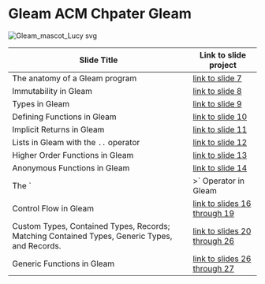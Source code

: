 
# Gleam ACM Chpater Gleam

![Gleam_mascot_Lucy svg](https://github.com/user-attachments/assets/8bc3550d-c4bf-48b0-bc0c-0fc3a883c7c3)


| Slide Title | Link to slide project |
|-------------|------|
| The anatomy of a Gleam program | [link to slide 7](https://github.com/alexandermeade/Gleam-ACM-Chapter/tree/main/slide7) |
| Immutability in Gleam | [link to slide 8](https://github.com/alexandermeade/Gleam-ACM-Chapter/tree/main/slide8) |
| Types in Gleam | [link to slide 9](https://github.com/alexandermeade/Gleam-ACM-Chapter/tree/main/slide9) |
| Defining Functions in Gleam | [link to slide 10](https://github.com/alexandermeade/Gleam-ACM-Chapter/tree/main/slide10) |
| Implicit Returns in Gleam | [link to slide 11](https://github.com/alexandermeade/Gleam-ACM-Chapter/tree/main/slide11) |
| Lists in Gleam with the `..` operator | [link to slide 12](https://github.com/alexandermeade/Gleam-ACM-Chapter/tree/main/slide12) |
| Higher Order Functions in Gleam | [link to slide 13](https://github.com/alexandermeade/Gleam-ACM-Chapter/tree/main/slide13) |
| Anonymous Functions in Gleam | [link to slide 14](https://github.com/alexandermeade/Gleam-ACM-Chapter/tree/main/slide14) |
| The `|>` Operator in Gleam | [link to slide 15](https://github.com/alexandermeade/Gleam-ACM-Chapter/tree/main/slide15) |
| Control Flow in Gleam | [link to slides 16 through 19](https://github.com/alexandermeade/Gleam-ACM-Chapter/tree/main/slide16_19) |
| Custom Types, Contained Types, Records; Matching Contained Types, Generic Types, and Records. | [link to slides 20 through 26](https://github.com/alexandermeade/Gleam-ACM-Chapter/tree/main/slide20_26) |
| Generic Functions in Gleam | [link to slides 26 through 27](https://github.com/alexandermeade/Gleam-ACM-Chapter/tree/main/slide26_27) |
